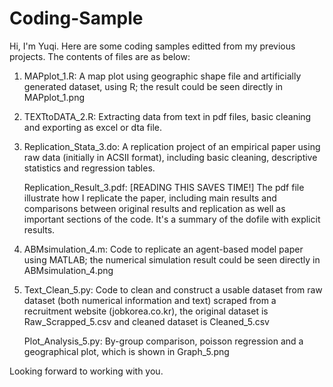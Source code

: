 # Coding-Sample
Hi, I'm Yuqi. Here are some coding samples editted from my previous projects. The contents of files are as below:

1. MAPplot_1.R: A map plot using geographic shape file and artificially generated dataset, using R; the result could be seen directly in MAPplot_1.png

2. TEXTtoDATA_2.R: Extracting data from text in pdf files, basic cleaning and exporting as excel or dta file.

3. Replication_Stata_3.do: A replication project of an empirical paper using raw data (initially in ACSII format), including basic cleaning, descriptive statistics and regression tables.

   Replication_Result_3.pdf: [READING THIS SAVES TIME!] The pdf file illustrate how I replicate the paper, including main results and comparisons between original results and replication as well as important sections of the code. It's a summary of the dofile with explicit results.

4. ABMsimulation_4.m: Code to replicate an agent-based model paper using MATLAB; the numerical simulation result could be seen directly in ABMsimulation_4.png

5. Text_Clean_5.py: Code to clean and construct a usable dataset from raw dataset (both numerical information and text) scraped from a recruitment website (jobkorea.co.kr), the original dataset is Raw_Scrapped_5.csv and cleaned dataset is Cleaned_5.csv

   Plot_Analysis_5.py: By-group comparison, poisson regression and a geographical plot, which is shown in Graph_5.png

Looking forward to working with you.
   

